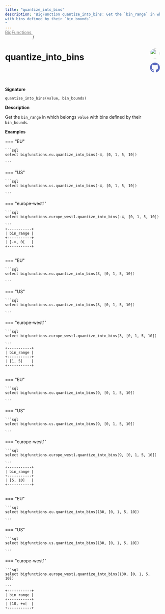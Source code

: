 ```yaml
---
title: "quantize_into_bins"
description: "BigFunction quantize_into_bins: Get the `bin_range` in which belongs `value`
with bins defined by their `bin_bounds`.
"
---
```


<a style="color: gray; position: relative; top: -1rem" href="..">BigFunctions </a> / 

# quantize_into_bins


<div style="position: relative; top: -4rem; margin-bottom:  -2rem; text-align: right; z-index: 9999;">
  
  <a href="https://www.linkedin.com/in/paul-marcombes" title="Author: Paul Marcombes" target="_blank">
    <img src="https://lh3.googleusercontent.com/a-/ACB-R5RDf2yxcw1p_IYLCKmiUIScreatDdhG8B83om6Ohw=s260" width="32" style=" border-radius: 50% !important">
  </a>
  
  <a href="quantize_into_bins.yaml" title="Edit on GitHub" target="_blank"><svg xmlns="http://www.w3.org/2000/svg" width="32" height="32" viewBox="0 0 24 24"><path fill="#5d6cc0" d="M12 0c-6.626 0-12 5.373-12 12 0 5.302 3.438 9.8 8.207 11.387.599.111.793-.261.793-.577v-2.234c-3.338.726-4.033-1.416-4.033-1.416-.546-1.387-1.333-1.756-1.333-1.756-1.089-.745.083-.729.083-.729 1.205.084 1.839 1.237 1.839 1.237 1.07 1.834 2.807 1.304 3.492.997.107-.775.418-1.305.762-1.604-2.665-.305-5.467-1.334-5.467-5.931 0-1.311.469-2.381 1.236-3.221-.124-.303-.535-1.524.117-3.176 0 0 1.008-.322 3.301 1.23.957-.266 1.983-.399 3.003-.404 1.02.005 2.047.138 3.006.404 2.291-1.552 3.297-1.23 3.297-1.23.653 1.653.242 2.874.118 3.176.77.84 1.235 1.911 1.235 3.221 0 4.609-2.807 5.624-5.479 5.921.43.372.823 1.102.823 2.222v3.293c0 .319.192.694.801.576 4.765-1.589 8.199-6.086 8.199-11.386 0-6.627-5.373-12-12-12z"/></svg></a>
</div>



**Signature** 
```
quantize_into_bins(value, bin_bounds)
```

**Description**

Get the `bin_range` in which belongs `value`
with bins defined by their `bin_bounds`.






**Examples**













=== "EU"

    ```sql
    select bigfunctions.eu.quantize_into_bins(-4, [0, 1, 5, 10])
    
    ```




=== "US"

    ```sql
    select bigfunctions.us.quantize_into_bins(-4, [0, 1, 5, 10])
    
    ```




=== "europe-west1"

    ```sql
    select bigfunctions.europe_west1.quantize_into_bins(-4, [0, 1, 5, 10])
    
    ```









<pre style="margin-top: -1rem;">
<code style="padding-top: 0px; padding-bottom: 0px;">+-----------+
| bin_range |
+-----------+
| ]-∞, 0[   |
+-----------+
</code>
</pre>



















=== "EU"

    ```sql
    select bigfunctions.eu.quantize_into_bins(3, [0, 1, 5, 10])
    
    ```




=== "US"

    ```sql
    select bigfunctions.us.quantize_into_bins(3, [0, 1, 5, 10])
    
    ```




=== "europe-west1"

    ```sql
    select bigfunctions.europe_west1.quantize_into_bins(3, [0, 1, 5, 10])
    
    ```









<pre style="margin-top: -1rem;">
<code style="padding-top: 0px; padding-bottom: 0px;">+-----------+
| bin_range |
+-----------+
| [1, 5[    |
+-----------+
</code>
</pre>



















=== "EU"

    ```sql
    select bigfunctions.eu.quantize_into_bins(9, [0, 1, 5, 10])
    
    ```




=== "US"

    ```sql
    select bigfunctions.us.quantize_into_bins(9, [0, 1, 5, 10])
    
    ```




=== "europe-west1"

    ```sql
    select bigfunctions.europe_west1.quantize_into_bins(9, [0, 1, 5, 10])
    
    ```









<pre style="margin-top: -1rem;">
<code style="padding-top: 0px; padding-bottom: 0px;">+-----------+
| bin_range |
+-----------+
| [5, 10]   |
+-----------+
</code>
</pre>



















=== "EU"

    ```sql
    select bigfunctions.eu.quantize_into_bins(130, [0, 1, 5, 10])
    
    ```




=== "US"

    ```sql
    select bigfunctions.us.quantize_into_bins(130, [0, 1, 5, 10])
    
    ```




=== "europe-west1"

    ```sql
    select bigfunctions.europe_west1.quantize_into_bins(130, [0, 1, 5, 10])
    
    ```









<pre style="margin-top: -1rem;">
<code style="padding-top: 0px; padding-bottom: 0px;">+-----------+
| bin_range |
+-----------+
| ]10, +∞[  |
+-----------+
</code>
</pre>









